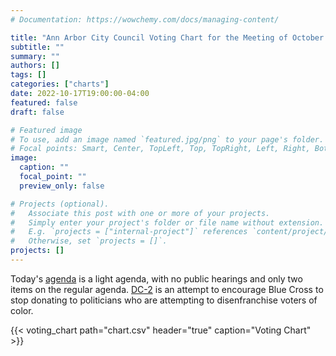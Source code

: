 ```yaml
---
# Documentation: https://wowchemy.com/docs/managing-content/

title: "Ann Arbor City Council Voting Chart for the Meeting of October 17, 2022"
subtitle: ""
summary: ""
authors: []
tags: []
categories: ["charts"]
date: 2022-10-17T19:00:00-04:00
featured: false
draft: false

# Featured image
# To use, add an image named `featured.jpg/png` to your page's folder.
# Focal points: Smart, Center, TopLeft, Top, TopRight, Left, Right, BottomLeft, Bottom, BottomRight.
image:
  caption: ""
  focal_point: ""
  preview_only: false

# Projects (optional).
#   Associate this post with one or more of your projects.
#   Simply enter your project's folder or file name without extension.
#   E.g. `projects = ["internal-project"]` references `content/project/deep-learning/index.md`.
#   Otherwise, set `projects = []`.
projects: []
---
```


Today's [agenda](https://a2gov.legistar.com/MeetingDetail.aspx?ID=914282&GUID=6EA18D53-BC4C-4691-AD68-0E655A59661D&Options=info%7C&Search=) is a light agenda, with no public hearings and only two items on the regular agenda. [DC-2](https://a2gov.legistar.com/LegislationDetail.aspx?ID=5886800&GUID=46464B30-F7BD-420C-923E-D2FB9C0FD736&Options=&Search=) is an attempt to encourage Blue Cross to stop donating to politicians who are attempting to disenfranchise voters of color.

{{< voting_chart path="chart.csv" header="true" caption="Voting Chart" >}}

